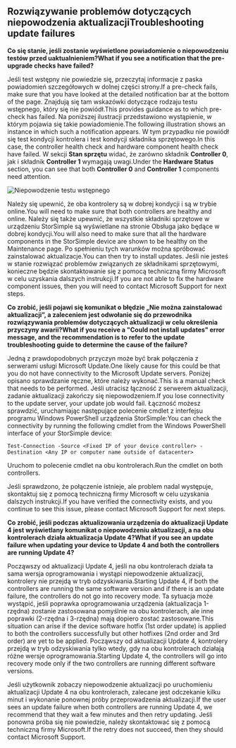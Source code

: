 <!--author=alkohli last changed: 03/17/16-->

## <a name="troubleshooting-update-failures"></a><span data-ttu-id="88323-101">Rozwiązywanie problemów dotyczących niepowodzenia aktualizacji</span><span class="sxs-lookup"><span data-stu-id="88323-101">Troubleshooting update failures</span></span>
<span data-ttu-id="88323-102">**Co się stanie, jeśli zostanie wyświetlone powiadomienie o niepowodzeniu testów przed uaktualnieniem?**</span><span class="sxs-lookup"><span data-stu-id="88323-102">**What if you see a notification that the pre-upgrade checks have failed?**</span></span>

<span data-ttu-id="88323-103">Jeśli test wstępny nie powiedzie się, przeczytaj informacje z paska powiadomień szczegółowych w dolnej części strony.</span><span class="sxs-lookup"><span data-stu-id="88323-103">If a pre-check fails, make sure that you have looked at the detailed notification bar at the bottom of the page.</span></span> <span data-ttu-id="88323-104">Znajdują się tam wskazówki dotyczące rodzaju testu wstępnego, który się nie powiódł.</span><span class="sxs-lookup"><span data-stu-id="88323-104">This provides guidance as to which pre-check has failed.</span></span> <span data-ttu-id="88323-105">Na poniższej ilustracji przedstawiono wystąpienie, w którym pojawia się takie powiadomienie.</span><span class="sxs-lookup"><span data-stu-id="88323-105">The following illustration shows an instance in which such a notification appears.</span></span> <span data-ttu-id="88323-106">W tym przypadku nie powiódł się test kondycji kontrolera i test kondycji składnika sprzętowego.</span><span class="sxs-lookup"><span data-stu-id="88323-106">In this case, the controller health check and hardware component health check have failed.</span></span> <span data-ttu-id="88323-107">W sekcji **Stan sprzętu** widać, że zarówno składnik **Controller 0**, jak i składnik **Controller 1** wymagają uwagi.</span><span class="sxs-lookup"><span data-stu-id="88323-107">Under the **Hardware Status** section, you can see that both **Controller 0** and **Controller 1** components need attention.</span></span>

  ![Niepowodzenie testu wstępnego](./media/storsimple-install-troubleshooting/HCS_PreUpdateCheckFailed-include.png)

<span data-ttu-id="88323-109">Należy się upewnić, że oba kontrolery są w dobrej kondycji i są w trybie online.</span><span class="sxs-lookup"><span data-stu-id="88323-109">You will need to make sure that both controllers are healthy and online.</span></span> <span data-ttu-id="88323-110">Należy się także upewnić, że wszystkie składniki sprzętowe w urządzeniu StorSimple są wyświetlane na stronie Obsługa jako będące w dobrej kondycji.</span><span class="sxs-lookup"><span data-stu-id="88323-110">You will also need to make sure that all the hardware components in the StorSimple device are shown to be healthy on the Maintenance page.</span></span> <span data-ttu-id="88323-111">Po spełnieniu tych warunków można spróbować zainstalować aktualizacje.</span><span class="sxs-lookup"><span data-stu-id="88323-111">You can then try to install updates.</span></span> <span data-ttu-id="88323-112">Jeśli nie jesteś w stanie rozwiązać problemów związanych ze składnikami sprzętowymi, konieczne będzie skontaktowanie się z pomocą techniczną firmy Microsoft w celu uzyskania dalszych instrukcji.</span><span class="sxs-lookup"><span data-stu-id="88323-112">If you are not able to fix the hardware component issues, then you will need to contact Microsoft Support for next steps.</span></span>

<span data-ttu-id="88323-113">**Co zrobić, jeśli pojawi się komunikat o błędzie „Nie można zainstalować aktualizacji”, a zaleceniem jest odwołanie się do przewodnika rozwiązywania problemów dotyczących aktualizacji w celu określenia przyczyny awarii?**</span><span class="sxs-lookup"><span data-stu-id="88323-113">**What if you receive a "Could not install updates" error message, and the recommendation is to refer to the update troubleshooting guide to determine the cause of the failure?**</span></span>

<span data-ttu-id="88323-114">Jedną z prawdopodobnych przyczyn może być brak połączenia z serwerami usługi Microsoft Update.</span><span class="sxs-lookup"><span data-stu-id="88323-114">One likely cause for this could be that you do not have connectivity to the Microsoft Update servers.</span></span> <span data-ttu-id="88323-115">Poniżej opisano sprawdzanie ręczne, które należy wykonać.</span><span class="sxs-lookup"><span data-stu-id="88323-115">This is a manual check that needs to be performed.</span></span> <span data-ttu-id="88323-116">Jeśli utracisz łączność z serwerem aktualizacji, zadanie aktualizacji zakończy się niepowodzeniem.</span><span class="sxs-lookup"><span data-stu-id="88323-116">If you lose connectivity to the update server, your update job would fail.</span></span> <span data-ttu-id="88323-117">Łączność możesz sprawdzić, uruchamiając następujące polecenie cmdlet z interfejsu programu Windows PowerShell urządzenia StorSimple:</span><span class="sxs-lookup"><span data-stu-id="88323-117">You can check the connectivity by running the following cmdlet from the Windows PowerShell interface of your StorSimple device:</span></span>

 `Test-Connection -Source <Fixed IP of your device controller> -Destination <Any IP or computer name outside of datacenter>`

<span data-ttu-id="88323-118">Uruchom to polecenie cmdlet na obu kontrolerach.</span><span class="sxs-lookup"><span data-stu-id="88323-118">Run the cmdlet on both controllers.</span></span>

<span data-ttu-id="88323-119">Jeśli sprawdzono, że połączenie istnieje, ale problem nadal występuje, skontaktuj się z pomocą techniczną firmy Microsoft w celu uzyskania dalszych instrukcji.</span><span class="sxs-lookup"><span data-stu-id="88323-119">If you have verified the connectivity exists, and you continue to see this issue, please contact Microsoft Support for next steps.</span></span>

<span data-ttu-id="88323-120">**Co zrobić, jeśli podczas aktualizowania urządzenia do aktualizacji Update 4 jest wyświetlany komunikat o niepowodzeniu aktualizacji, a na obu kontrolerach działa aktualizacja Update 4?**</span><span class="sxs-lookup"><span data-stu-id="88323-120">**What if you see an update failure when updating your device to Update 4 and both the controllers are running Update 4?**</span></span>

<span data-ttu-id="88323-121">Począwszy od aktualizacji Update 4, jeśli na obu kontrolerach działa ta sama wersja oprogramowania i wystąpi niepowodzenie aktualizacji, kontrolery nie przejdą w tryb odzyskiwania.</span><span class="sxs-lookup"><span data-stu-id="88323-121">Starting Update 4, if both the controllers are running the same software version and if there is an update failure, the controllers do not go into recovery mode.</span></span> <span data-ttu-id="88323-122">Ta sytuacja może wystąpić, jeśli poprawka oprogramowania urządzenia (aktualizacja 1-rzędna) zostanie zastosowana pomyślnie na obu kontrolerach, ale inne poprawki (2-rzędna i 3-rzędna) mają dopiero zostać zastosowane.</span><span class="sxs-lookup"><span data-stu-id="88323-122">This situation can arise if the device software hotfix (1st order update) is applied to both the controllers successfully but other hotfixes (2nd order and 3rd order) are yet to be applied.</span></span> <span data-ttu-id="88323-123">Począwszy od aktualizacji Update 4, kontrolery przejdą w tryb odzyskiwania tylko wtedy, gdy na obu kontrolerach działają różne wersje oprogramowania.</span><span class="sxs-lookup"><span data-stu-id="88323-123">Starting Update 4, the controllers will go into recovery mode only if the two controllers are running different software versions.</span></span> 

<span data-ttu-id="88323-124">Jeśli użytkownik zobaczy niepowodzenie aktualizacji po uruchomieniu aktualizacji Update 4 na obu kontrolerach, zalecane jest odczekanie kilku minut i wykonanie ponownej próby przeprowadzenia aktualizacji.</span><span class="sxs-lookup"><span data-stu-id="88323-124">If the user sees an update failure when both controllers are running Update 4, we recommend that they wait a few minutes and then retry updating.</span></span> <span data-ttu-id="88323-125">Jeśli ponowna próba się nie powiedzie, należy skontaktować się z pomocą techniczną firmy Microsoft.</span><span class="sxs-lookup"><span data-stu-id="88323-125">If the retry does not succeed, then they should contact Microsoft Support.</span></span>
